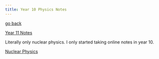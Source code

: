 ```yaml
---
title: Year 10 Physics Notes
---
```


[go back](Subjects.md)

[Year 11 Notes](11Subjects/11Physics.md)

Literally only nuclear physics. I only started taking online notes in year 10.

[Nuclear Physics](10Physics/NuclearPhysics.md)
